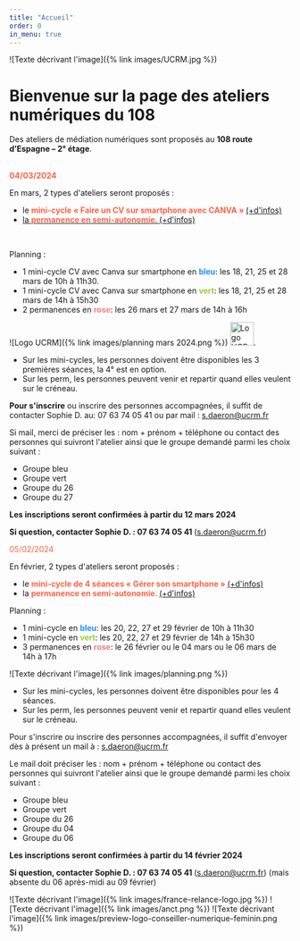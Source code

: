 ```yaml
---
title: "Accueil"
order: 0
in_menu: true
---
```

![Texte décrivant l'image]({% link images/UCRM.jpg %})
<h1>Bienvenue sur la page des ateliers numériques du 108</h1>

Des ateliers de médiation numériques sont proposés au **108 route d’Espagne – 2° étage**. 
<p>
<br/>
<b><span style="color:Tomato">04/03/2024 </span></b>
<br/>
</p>
En mars, 2 types d'ateliers seront proposés : 

- le  <span style="color:Tomato"> <b> mini-cycle « Faire un CV sur smartphone avec CANVA »  </b></span> <a href="https://sofi-ucrm.github.io/ucrm-mednum/mini-cycles%20smartphone.html#cv_canva">
(+d'infos)
- la <span style="color:Tomato"> <b>permanence en semi-autonomie. </b></span><a href="https://sofi-ucrm.github.io/ucrm-mednum/permanence.html"> (+d'infos) </a>

<div id="inscr_smartphone">
 	&nbsp;
</div>

Planning : 
- 1 mini-cycle CV avec Canva sur smartphone en <b><span style="color:DodgerBlue ">bleu</span></b>: les 18, 21, 25 et 28 mars de 10h à 11h30.
- 1 mini-cycle CV avec Canva sur smartphone en <b><span style="color:YellowGreen">vert</span></b>: les 18, 21, 25 et 28 mars de 14h à 15h30
- 2 permanences en <b><span style="color:LightCoral ">rose</span></b>: les 26 mars et 27 mars de 14h à 16h

![Logo UCRM]({% link images/planning mars 2024.png %})
<img src="% link images/planning mars 2024.png %" alt="Logo UCRM" height="42" width="42">. 

- Sur les mini-cycles, les personnes doivent être disponibles les 3 premières séances, la 4° est en option.
- Sur les perm, les personnes peuvent venir et repartir quand elles veulent sur le créneau.


<b>Pour s'inscrire</b> ou inscrire des personnes accompagnées, il suffit de contacter Sophie D. au: 07 63 74 05 41 ou par mail : <a href="mailto:s.daeron@ucrm.fr">s.daeron@ucrm.fr</a> 

Si mail, merci de préciser les : nom + prénom + téléphone ou contact des personnes qui suivront l'atelier ainsi que le groupe demandé parmi les choix suivant : 
- Groupe bleu
- Groupe vert
- Groupe du 26
- Groupe du 27 

<b>Les inscriptions seront confirmées à partir du 12 mars 2024 </b>

<b>Si question, contacter Sophie D. : 07 63 74 05 41 </b>(<a href="mailto:s.daeron@ucrm.fr">s.daeron@ucrm.fr</a>)


<span style="color:Tomato">05/02/2024 </span>

En février, 2 types d'ateliers seront proposés : 
- le  <span style="color:Tomato"> <b>mini-cycle de 4 séances « Gérer son smartphone »  </b></span> <a href="https://sofi-ucrm.github.io/ucrm-mednum/mini-cycle%20smartphone.html"> (+d'infos) </a>
- la <span style="color:Tomato"> <b>permanence en semi-autonomie. </b></span><a href="https://sofi-ucrm.github.io/ucrm-mednum/permanence.html"> (+d'infos) </a>


Planning : 
- 1 mini-cycle en <b><span style="color:DodgerBlue ">bleu</span></b>: les 20, 22, 27 et 29 février de 10h à 11h30
- 1 mini-cycle en <b><span style="color:YellowGreen">vert</span></b>: les 20, 22, 27 et 29 février de 14h à 15h30
- 3 permanences en <b><span style="color:LightCoral ">rose</span></b>: le 26 février ou le 04 mars ou le 06 mars de 14h à 17h

![Texte décrivant l'image]({% link images/planning.png %})

- Sur les mini-cycles, les personnes doivent être disponibles pour les 4 séances.
- Sur les perm, les personnes peuvent venir et repartir quand elles veulent sur le créneau.

Pour s'inscrire ou inscrire des personnes accompagnées, il suffit d'envoyer dès à présent un mail à : <a href="mailto:s.daeron@ucrm.fr">s.daeron@ucrm.fr</a> 

Le mail doit préciser les : nom + prénom + téléphone ou contact des personnes qui suivront l'atelier ainsi que le groupe demandé parmi les choix suivant : 
- Groupe  bleu
- Groupe vert
- Groupe du 26
- Groupe du 04
- Groupe du 06

<b>Les inscriptions seront confirmées à partir du 14 février 2024 </b>

<b>Si question, contacter Sophie D. : 07 63 74 05 41 </b>(<a href="mailto:s.daeron@ucrm.fr">s.daeron@ucrm.fr</a>)
(mais absente du 06 après-midi au 09 février) 

![Texte décrivant l'image]({% link images/france-relance-logo.jpg %})
![Texte décrivant l'image]({% link images/anct.png %})
![Texte décrivant l'image]({% link images/preview-logo-conseiller-numerique-feminin.png %}) 